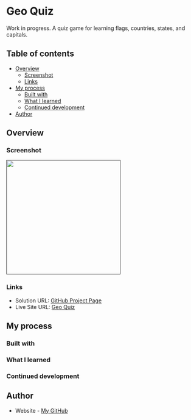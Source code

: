 # Geo Quiz

Work in progress. A quiz game for learning flags, countries, states, and capitals.

## Table of contents

- [Overview](#overview)
  - [Screenshot](#screenshot)
  - [Links](#links)
- [My process](#my-process)
  - [Built with](#built-with)
  - [What I learned](#what-i-learned)
  - [Continued development](#continued-development)
- [Author](#author)

## Overview

### Screenshot

[<img src="" height="300"/>]()

### Links

- Solution URL: [GitHub Project Page]()
- Live Site URL: [Geo Quiz]()

## My process

### Built with

### What I learned

### Continued development

## Author

- Website - [My GitHub](https://github.com/micamash)
